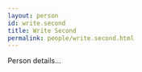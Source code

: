 ```yaml
---
layout: person
id: write.second
title: Write Second
permalink: people/write.second.html
---
```


Person details...